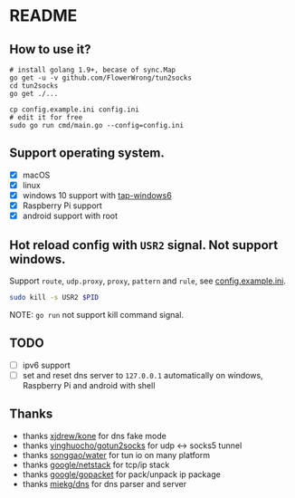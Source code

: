 # README

## How to use it?

```
# install golang 1.9+, becase of sync.Map
go get -u -v github.com/FlowerWrong/tun2socks
cd tun2socks
go get ./...

cp config.example.ini config.ini
# edit it for free
sudo go run cmd/main.go --config=config.ini
```

## Support operating system.

* [x] macOS
* [x] linux
* [x] windows 10 support with [tap-windows6](https://github.com/OpenVPN/tap-windows6)
* [x] Raspberry Pi support
* [x] android support with root

## Hot reload config with `USR2` signal. Not support windows.

Support `route`, `udp.proxy`, `proxy`, `pattern` and `rule`, see [config.example.ini](https://github.com/FlowerWrong/tun2socks/blob/master/config.example.ini).

```bash
sudo kill -s USR2 $PID
```

NOTE: `go run` not support kill command signal.

## TODO

* [ ] ipv6 support
* [ ] set and reset dns server to `127.0.0.1` automatically on windows, Raspberry Pi and android with shell

## Thanks

* thanks [xjdrew/kone](https://github.com/xjdrew/kone) for dns fake mode
* thanks [yinghuocho/gotun2socks](https://github.com/yinghuocho/gotun2socks) for udp <-> socks5 tunnel
* thanks [songgao/water](https://github.com/songgao/water) for tun io on many platform
* thanks [google/netstack](https://github.com/google/netstack) for tcp/ip stack
* thanks [google/gopacket](https://github.com/google/gopacket) for pack/unpack ip package
* thanks [miekg/dns](https://github.com/miekg/dns) for dns parser and server
